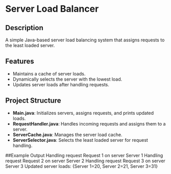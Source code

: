 # Server Load Balancer

## Description
A simple Java-based server load balancing system that assigns requests to the least loaded server.

## Features
- Maintains a cache of server loads.
- Dynamically selects the server with the lowest load.
- Updates server loads after handling requests.

## Project Structure
- **Main.java**: Initializes servers, assigns requests, and prints updated loads.
- **RequestHandler.java**: Handles incoming requests and assigns them to a server.
- **ServerCache.java**: Manages the server load cache.
- **ServerSelector.java**: Selects the least loaded server for request handling.

##Example Output
Handling request Request 1 on server Server 1
Handling request Request 2 on server Server 2
Handling request Request 3 on server Server 3
Updated server loads: {Server 1=20, Server 2=21, Server 3=31}
